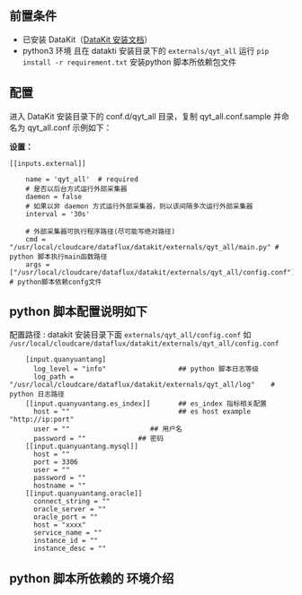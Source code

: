
## 前置条件

- 已安装 DataKit（[DataKit 安装文档](../../../02-datakit采集器/index.md)）
- python3 环境 且在 datakti 安装目录下的 `externals/qyt_all` 运行  `pip install -r requirement.txt` 安装python 脚本所依赖包文件

## 配置

进入 DataKit 安装目录下的 conf.d/qyt_all 目录，复制 qyt_all.conf.sample 并命名为 qyt_all.conf 示例如下：

**设置：**

```
[[inputs.external]]

	name = 'qyt_all'  # required
	# 是否以后台方式运行外部采集器
	daemon = false
	# 如果以非 daemon 方式运行外部采集器，则以该间隔多次运行外部采集器
	interval = '30s'

	# 外部采集器可执行程序路径(尽可能写绝对路径)
	cmd = "/usr/local/cloudcare/dataflux/datakit/externals/qyt_all/main.py" # python 脚本执行main函数路径 
	args = ["/usr/local/cloudcare/dataflux/datakit/externals/qyt_all/config.conf"]   # python脚本依赖confg文件
```

## python 脚本配置说明如下
配置路径 : datakit 安装目录下面 `externals/qyt_all/config.conf` 如 `/usr/local/cloudcare/dataflux/datakit/externals/qyt_all/config.conf`

```
    [input.quanyuantang]
      log_level = "info"                  ## python 脚本日志等级     
      log_path = "/usr/local/cloudcare/dataflux/datakit/externals/qyt_all/log"    # python 日志路径
    [[input.quanyuantang.es_index]]       ## es_index 指标相关配置
      host = ""                           ## es host example "http://ip:port"
      user = ""                    ## 用户名
      password = ""             ## 密码
    [[input.quanyuantang.mysql]]
      host = ""
      port = 3306
      user = ""
      password = ""
      hostname = ""
    [[input.quanyuantang.oracle]]
      connect_string = ""
      oracle_server = ""
      oracle_port = ""
      host = "xxxx"
      service_name = ""
      instance_id = ""
      instance_desc = ""
```

## python 脚本所依赖的 环境介绍



  



